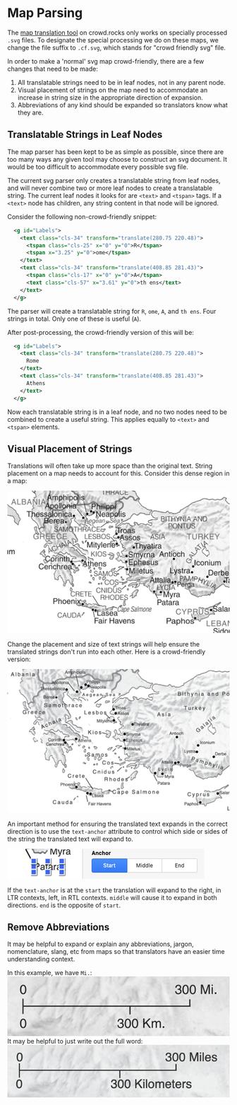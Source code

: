 # Map Parsing

The [map translation tool](https://crowd.rocks/US/en/1/maps/list) on crowd.rocks only works on specially processed `.svg` files. To designate the special processing we do on these maps, we change the file suffix to `.cf.svg`, which stands for "crowd friendly svg" file.  

In order to make a 'normal' svg map crowd-friendly, there are a few changes that need to be made:  
1. All translatable strings need to be in leaf nodes, not in any parent node.  
1. Visual placement of strings on the map need to accommodate an increase in string size in the appropriate direction of expansion.  
1. Abbreviations of any kind should be expanded so translators know what they are.  

## Translatable Strings in Leaf Nodes

The map parser has been kept to be as simple as possible, since there are too many ways any given tool may choose to construct an svg document. It would be too difficult to accommodate every possible svg file.   

The current svg parser only creates a translatable string from leaf nodes, and will never combine two or more leaf nodes to create a translatable string. The current leaf nodes it looks for are `<text>` and `<tspan>` tags. If a `<text>` node has children, any string content in that node will be ignored.   

Consider the following non-crowd-friendly snippet:  
```xml
  <g id="Labels">
    <text class="cls-34" transform="translate(280.75 220.48)">
      <tspan class="cls-25" x="0" y="0">R</tspan>
      <tspan x="3.25" y="0">ome</tspan>
    </text>
    <text class="cls-34" transform="translate(408.85 281.43)">
      <tspan class="cls-17" x="0" y="0">A</tspan>
      <text class="cls-57" x="3.61" y="0">th ens</text>
    </text>
  </g>
```

The parser will create a translatable string for `R`, `ome`, `A`, and `th ens`. Four strings in total. Only one of these is useful (`A`).   

After post-processing, the crowd-friendly version of this will be:  
```xml
  <g id="Labels">
    <text class="cls-34" transform="translate(280.75 220.48)">
      Rome
    </text>
    <text class="cls-34" transform="translate(408.85 281.43)">
      Athens
    </text>
  </g>
```
Now each translatable string is in a leaf node, and no two nodes need to be combined to create a useful string. This applies equally to `<text>` and `<tspan>` elements.  

## Visual Placement of Strings

Translations will often take up more space than the original text. String placement on a map needs to account for this. Consider this dense region in a map:  

![dense](./img/dense.png)  

Change the placement and size of text strings will help ensure the translated strings don't run into each other. Here is a crowd-friendly version:  

![less-dense](./img/less-dense.png)    

An important method for ensuring the translated text expands in the correct direction is to use the `text-anchor` attribute to control which side or sides of the string the translated text will expand to.  

![anchor](./img/anchor.png)  

If the `text-anchor` is at the `start` the translation will expand to the right, in LTR contexts, left, in RTL contexts. `middle` will cause it to expand in both directions. `end` is the opposite of `start`.  


## Remove Abbreviations

It may be helpful to expand or explain any abbreviations, jargon, nomenclature, slang, etc from maps so that translators have an easier time understanding context.   

In this example, we have `Mi.`:  
![abbreviation](./img/abbreviation.png)  
It may be helpful to just write out the full word:  
![no-abbreviation](./img/no-abbreviation.png)
